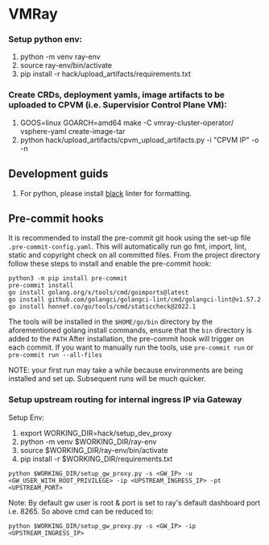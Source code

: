 # VMRay


### Setup python env:
1. python -m venv ray-env
2. source ray-env/bin/activate
3. pip install -r hack/upload_artifacts/requirements.txt

### Create CRDs, deployment yamls, image artifacts to be uploaded to CPVM (i.e. Supervisior Control Plane VM):
1. GOOS=linux GOARCH=amd64 make -C vmray-cluster-operator/ vsphere-yaml create-image-tar
2. python hack/upload_artifacts/cpvm_upload_artifacts.py -i "CPVM IP" -o -n <NAMESPACE>

## Development guids
1. For python, please install [black](https://pypi.org/project/black/) linter for formatting.

## Pre-commit hooks
It is recommended to install the pre-commit git hook using the set-up file `.pre-commit-config.yaml`.
This will automatically run go fmt, import, lint, static and copyright check on all committed files.
From the project directory follow these steps to install and enable the pre-commit hook:
```
python3 -m pip install pre-commit
pre-commit install
go install golang.org/x/tools/cmd/goimports@latest
go install github.com/golangci/golangci-lint/cmd/golangci-lint@v1.57.2
go install honnef.co/go/tools/cmd/staticcheck@2022.1
```

The tools will be installed in the `$HOME/go/bin` directory by the aforementioned golang install commands, ensure that the `bin` directory is added to the `PATH`
After installation, the pre-commit hook will trigger on each commit.
If you want to manually run the tools, use `pre-commit run` or `pre-commit run --all-files`

NOTE: your first run may take a while because environments are being installed and set up. Subsequent runs will be much quicker.


### Setup upstream routing for internal ingress IP via Gateway

Setup Env:

1. export WORKING_DIR=hack/setup_dev_proxy
2. python -m venv $WORKING_DIR/ray-env
3. source $WORKING_DIR/ray-env/bin/activate
4. pip install -r $WORKING_DIR/requirements.txt

```
python $WORKING_DIR/setup_gw_proxy.py -s <GW_IP> -u <GW_USER_WITH_ROOT_PRIVILEGE> -ip <UPSTREAM_INGRESS_IP> -pt <UPSTREAM_PORT>
```

Note: By default gw user is root & port is set to ray's default dashboard port i.e. 8265. So above cmd can be reduced to:
```
python $WORKING_DIR/setup_gw_proxy.py -s <GW_IP> -ip <UPSTREAM_INGRESS_IP>
```